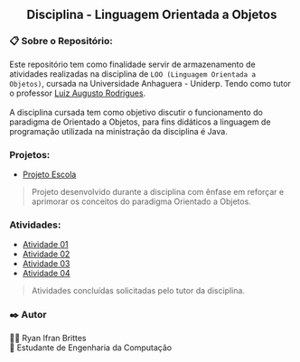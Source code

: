 ## <div align = "center">**Disciplina - Linguagem Orientada a Objetos** </div>

### 📋 Sobre o Repositório:

Este repositório tem como finalidade servir de armazenamento de atividades realizadas na disciplina de `LOO (Linguagem Orientada a Objetos)`, cursada na Universidade Anhaguera - Uniderp. Tendo como tutor o professor [Luiz Augusto Rodrigues](https://github.com/profluizao).<br><br>
A disciplina cursada tem como objetivo discutir o funcionamento do paradigma de Orientado a Objetos, para fins didáticos a linguagem de programação utilizada na ministração da disciplina é Java.

### Projetos:
* [Projeto Escola](https://github.com/RyanBrittes/Faculdade_LOO/tree/main/ProjetoEscola)
> Projeto desenvolvido durante a disciplina com ênfase em reforçar e aprimorar os conceitos do paradigma Orientado a Objetos.

### Atividades:
* [Atividade 01](https://github.com/RyanBrittes/Faculdade_LOO/blob/main/Atividade_01/LOO_Atividade_01.pdf)
* [Atividade 02](https://github.com/RyanBrittes/Faculdade_LOO/blob/main/Atividade_02/LOO_Atividade_02.pdf)
* [Atividade 03](https://github.com/RyanBrittes/Faculdade_LOO/tree/main/Atividade_03)
* [Atividade 04](https://github.com/RyanBrittes/Faculdade_LOO/tree/main/Atividade_04)
> Atividades concluídas solicitadas pelo tutor da disciplina.

### ✒️ Autor

👨‍💻 Ryan Ifran Brittes <br>
📕 Estudante de Engenharia da Computação

